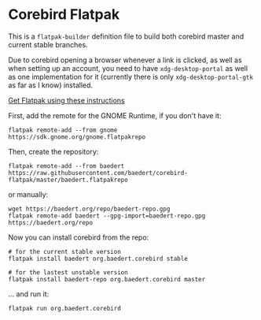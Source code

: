 # Corebird Flatpak

This is a `flatpak-builder` definition file to build both corebird master and current stable branches.

Due to corebird opening a browser whenever a link is clicked, as well as when setting up an account, you need to have `xdg-desktop-portal` as well as one implementation for it (currently there is only `xdg-desktop-portal-gtk` as far as I know) installed.

[Get Flatpak using these instructions](http://flatpak.org/getting.html)

First, add the remote for the GNOME Runtime, if you don't have it:
```shell
flatpak remote-add --from gnome https://sdk.gnome.org/gnome.flatpakrepo
```

Then, create the repository:
```shell
flatpak remote-add --from baedert https://raw.githubusercontent.com/baedert/corebird-flatpak/master/baedert.flatpakrepo
```

or manually:
```shell
wget https://baedert.org/repo/baedert-repo.gpg
flatpak remote-add baedert --gpg-import=baedert-repo.gpg https://baedert.org/repo
```

Now you can install corebird from the repo:
```shell
# for the current stable version
flatpak install baedert org.baedert.corebird stable

# for the lastest unstable version
flatpak install baedert-repo org.baedert.corebird master
```

... and run it:
```shell
flatpak run org.baedert.corebird
```
